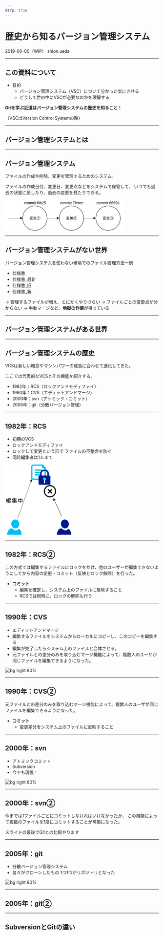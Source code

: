 ```yaml
---
marp: true
---
```


<!--
theme: gaia
_footer: © 2019 shion.ueda
_class: lead
-->

# 歴史から知るバージョン管理システム

2019-00-00（WIP）
shion.ueda

---

## この資料について

- 目的
  - バージョン管理システム（VSC）について分かった気にさせる
  - どうして世の中にVSCが必要なのかを理解する

**Gitを学ぶ近道はバージョン管理システムの歴史を知ること！**

（VSCはVersion Control Systemの略）

---

<!--_class: lead -->

## バージョン管理システムとは

---

## バージョン管理システム

ファイルの作成や削除、変更を管理するためのシステム。

ファイルの作成日付、変更日、変更点などをシステムで保管して、
いつでも過去の状態に戻したり、過去の変更を見たりできる。

![height:250](images/002/vcs.png)

---

## バージョン管理システムがない世界

バージョン管理システムを使わない環境でのファイル管理方法一例

- 仕様書
- 仕様書_最新
- 仕様書_旧
- 仕様書_新

→ 管理するファイルが増え、とにかくやりづらい
→ ファイルごとの変更点が分からない
→ 手動マージなど、**地獄の作業**が待っている

---

## バージョン管理システムがある世界

<!-- ファイルに複数の変更がかかると整合性が保てなくなることもあるので、一人でも複数人でもソースコードを管理するのは基本的に辛い。そういう苦行を無くすため、バージョン管理システムは日々進化してきた。

ここであたかも銀の弾丸かのようにバージョン管理システムについて話すことで、アンダーバーでファイルを管理する方法はクソであり、Gitなどのバージョン管理システムが神であるという考えを受講者に植え付ける。（これは事実だ） -->

---

## バージョン管理システムの歴史

VCSは新しい概念やマシンパワーの成長に合わせて進化してきた。

ここでは代表的なVCSとその機能を紹介する。

- 1982年：RCS（ロックアンドモディファイ）
- 1990年：CVS（エディットアンドマージ）
- 2000年：svn（アトミック・コミット）
- 2005年：git（分散バージョン管理）

---

## 1982年：RCS

- 初期のVCS
- ロックアンドモディファイ
- ロックして変更という形で
  ファイルの不整合を防ぐ
- 同時編集者は1人まで

![bg right 80%](images/002/rcs.png)

---

## 1982年：RCS②

この方式では編集するファイルにロックをかけ、他のユーザーが編集できないようにしてから内容の変更・コミット（反映とロック解除）を行った。

- **コミット**
  - 編集を確定し、システム上のファイルに反映すること
  - RCSでは同時に、ロックの解除も行う

---

## 1990年：CVS

- エディットアンドマージ
- 編集するファイルをシステムからローカルにコピーし、このコピーを編集する
- 編集が完了したらシステム上のファイルと合体させる。
- 元ファイルとの差分のみを取り込むマージ機能によって、複数人のユーザが同じファイルを編集できるようになった。

![bg right 80%](images/002/cvs.png)

---

## 1990年：CVS②

元ファイルとの差分のみを取り込むマージ機能によって、複数人のユーザが同じファイルを編集できるようになった。

- **コミット**
  - 変更差分をシステム上のファイルに反映すること

---

## 2000年：svn

- アトミックコミット
- Subversion
- 今でも現役！

![bg right 80%](images/002/svn.png)

---

## 2000年：svn②

今までは1ファイルごとにコミットしなければいけなかったが、
この機能によって複数のファイルを1度にコミットすることが可能になった。

スライドの最後でGitとの比較やります

---

## 2005年：git

- 分散バージョン管理システム
- 各々がクローンしたもの
  1つ1つがリポジトリとなった

![bg right 80%](images/002/git.png)

---

## 2005年：git②

<!--
各々がクローンしたもの1つ1つがリポジトリとなり、中央のシステムに繋がっていなくてもローカルでコミットができるようになった。

→ ローカルでコミット、リポジトリへプッシュするスタイルの確立。

電波のない場所でも細かい単位でコミットできるようになり、インターネットに接続した時にプッシュでリポジトリに反映すればよいなど、分散バージョン管理システムならではの便利な機能が複数含まれている。 -->

---

## SubversionとGitの違い
